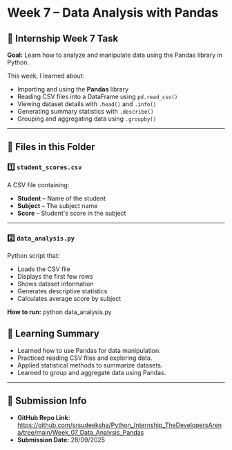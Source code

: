 # Week 7 – Data Analysis with Pandas

## 📅 Internship Week 7 Task
**Goal:** Learn how to analyze and manipulate data using the Pandas library in Python.  

This week, I learned about:
- Importing and using the **Pandas** library
- Reading CSV files into a DataFrame using `pd.read_csv()`
- Viewing dataset details with `.head()` and `.info()`
- Generating summary statistics with `.describe()`
- Grouping and aggregating data using `.groupby()`

---

## 📂 Files in this Folder

### 1️⃣ `student_scores.csv`
A CSV file containing:
- **Student** – Name of the student
- **Subject** – The subject name
- **Score** – Student's score in the subject

---

### 2️⃣ `data_analysis.py`
Python script that:
- Loads the CSV file
- Displays the first few rows
- Shows dataset information
- Generates descriptive statistics
- Calculates average score by subject

**How to run:**
python data_analysis.py

## 📝 Learning Summary
- Learned how to use Pandas for data manipulation.
- Practiced reading CSV files and exploring data.
- Applied statistical methods to summarize datasets.
- Learned to group and aggregate data using Pandas.

---

## 📌 Submission Info
- **GitHub Repo Link:** https://github.com/srsudeeksha/Python_Internship_TheDevelopersArena/tree/main/Week_07_Data_Analysis_Pandas
- **Submission Date:** 28/09/2025
